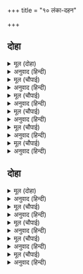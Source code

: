 +++
title = "१० लंका-दहन"

+++


## दोहा


<details><summary>मूल (दोहा)</summary>

कपि कें ममता पूंँछ पर सबहि कहउँ समुझाइ।  
तेल बोरि पट बाँधि पुनि पावक देहु लगाइ॥ २४॥
</details>

<details><summary>अनुवाद (हिन्दी)</summary>

मी सर्वांना समजावून सांगतो की, वानराचे प्रेम त्याच्या शेपटीवर असते. म्हणून तेलात कपडे बुडवून ते याच्या शेपटीला गुंडाळा आणि आग लावून द्या.॥ २४॥
</details>

<details><summary>मूल (चौपाई)</summary>

पूँछहीन बानर तहँ जाइहि।  
तब सठ निज नाथहि लइ आइहि॥  
जिन्ह कै कीन्हिसि बहुत बड़ाई।  
देखउँ मैं तिन्ह कै प्रभुताई॥
</details>

<details><summary>अनुवाद (हिन्दी)</summary>

जेव्हा शेपटीविना हा वानर आपल्या स्वामीजवळ जाईल, तेव्हा हा मूर्ख आपल्या मालकाला घेऊन येईल. ज्याचा याने फार मोठेपणा सांगितला आहे, जरा त्याचे सामर्थ्य तर मला पाहू द्या.’॥ १॥
</details>

<details><summary>मूल (चौपाई)</summary>

बचन सुनत कपि मन मुसुकाना।  
भइ सहाय सारद मैं जाना॥  
जातुधान सुनि रावन बचना।  
लागे रचैं मूढ़ सोइ रचना॥
</details>

<details><summary>अनुवाद (हिन्दी)</summary>

हे ऐकताच हनुमान मनात हसला. तो मनात म्हणाला, ‘सरस्वती ही अशी बुद्धी देण्यास साहाय्यक झाली आहे.’ रावणाचे ऐकून मूर्ख राक्षस शेपटीला आग लावण्याची तयारी करू लागले.॥ २॥
</details>

<details><summary>मूल (चौपाई)</summary>

रहा न नगर बसन घृत तेला।  
बाढ़ी पूँछ कीन्ह कपि खेला॥  
कौतुक कहँ आए पुरबासी।  
मारहिं चरन करहिं बहु हाँसी॥
</details>

<details><summary>अनुवाद (हिन्दी)</summary>

शेपटाला गुंडाळण्यासाठी इतके कपडे व तेल लागले की नगरामध्ये कापड, तूप आणि तेल उरले नाही. हनुमानाने अशी गंमत केली की, शेपटी वाढत गेली. नगरवासी लोक मजा पाहू लागले. ते हनुमानाला लाथा मारीत होते आणि त्याची चेष्टा करीत होते.॥ ३॥
</details>

<details><summary>मूल (चौपाई)</summary>

बाजहिं ढोल देहिं सब तारी।  
नगर फेरि पुनि पूँछ प्रजारी॥  
पावक जरत देखि हनुमंता।  
भयउ परम लघुरूप तुरंता॥
</details>

<details><summary>अनुवाद (हिन्दी)</summary>

ढोल वाजत होते, लोक टाळ्या वाजवत होते. हनुमानाला तशा अवस्थेत नगरात फिरवून मग शेपटीला आग लावून दिली. अग्नी पेटल्याचे पाहून हनुमानाने एकदम छोटे रूप घेतले.॥ ४॥
</details>

<details><summary>मूल (चौपाई)</summary>

निबुकि चढ़ेउ कपि कनक अटारीं।  
भईं सभीत निसाचर नारीं॥
</details>

<details><summary>अनुवाद (हिन्दी)</summary>

बंधनातून मुक्त होऊन तो सोन्याच्या गच्च्यांवर चढला. त्याला पाहून राक्षसांच्या स्त्रिया घाबरून गेल्या.॥ ५॥
</details>

## दोहा


<details><summary>मूल (दोहा)</summary>

हरि प्रेरित तेहि अवसर चले मरुत उनचास।  
अट्टहास करि गर्जा कपि बढ़ि लाग अकास॥ २५॥
</details>

<details><summary>अनुवाद (हिन्दी)</summary>

त्यावेळी भगवंतांच्या प्रेरणेने एकोणपन्नासही वारे वाहू लागले. हनुमानाने खदखदा हसून गर्जना केली आणि आकार वाढवून तो आकाशाला टेकला.॥ २५॥
</details>

<details><summary>मूल (चौपाई)</summary>

देह बिसाल परम हरुआई।  
मंदिर तें मंदिर चढ़ धाई॥  
जरइ नगर भा लोग बिहाला।  
झपट लपट बहु कोटि कराला॥
</details>

<details><summary>अनुवाद (हिन्दी)</summary>

देह मोठा विशाल, पण फारच चपळ होता. तो धावत-धावत एका महालावरून, दुसऱ्या महालावर चढत होता. नगर जळू लागले, लोकांचे हाल होऊ लागले. आगीच्या कोटॺावधी भयंकर ज्वाळा अंगावर येऊ लागल्या.॥ १॥
</details>

<details><summary>मूल (चौपाई)</summary>

तात मातु हा सुनिअ पुकारा।  
एहिं अवसर को हमहि उबारा॥  
हम जो कहा यह कपि नहिं होई।  
बानर रूप धरें सुर कोई॥
</details>

<details><summary>अनुवाद (हिन्दी)</summary>

‘अरे बाप रे, अग आई, यावेळी आम्हांला कोण वाचवणार?’ चोहीकडे असाच ओरडा ऐकू येत होता. ‘आम्ही पूर्वीच सांगितले होते की, हा वानर नसून वानराचे रूप घेतलेला कुणी देव आहे.॥ २॥
</details>

<details><summary>मूल (चौपाई)</summary>

साधु अवग्या कर फलु ऐसा।  
जरइ नगर अनाथ कर जैसा॥  
जारा नगरु निमिष एक माहीं।  
एक बिभीषन कर गृह नाहीं॥
</details>

<details><summary>अनुवाद (हिन्दी)</summary>

साधूच्या अपमानाचे असेच फळ असते. नगर अनाथांच्या नगराप्रमाणे जळत आहे.’ हनुमानाने एकाच क्षणात संपूर्ण नगर जाळून टाकले. फक्त बिभीषणाचे घर जाळले नाही.॥ ३॥
</details>

<details><summary>मूल (चौपाई)</summary>

ता कर दूत अनल जेहिं सिरिजा।  
जरा न सो तेहि कारन गिरिजा॥  
उलटि पलटि लंका सब जारी।  
कूदि परा पुनि सिंधु मझारी॥
</details>

<details><summary>अनुवाद (हिन्दी)</summary>

शिव म्हणतात, ‘हे पार्वती, ज्यांनी अग्नी निर्माण केला, त्यांचाच दूत हनुमान आहे. म्हणून तो अग्नीमुळे भाजला नाही. हनुमानाने आलटून-पालटून सर्व लंका जाळून टाकली. मग त्याने समुद्रात उडी घेतली.॥ ४॥
</details>
